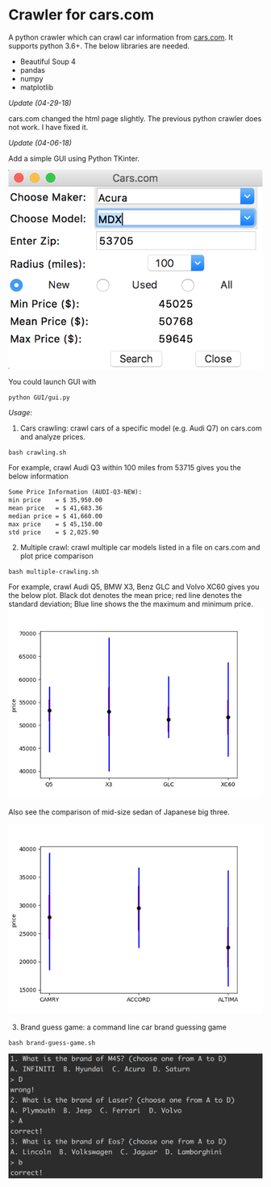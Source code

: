 # Crawler for cars.com
A python crawler which can crawl car information from [cars.com](https://www.cars.com). It supports
python 3.6+.
The below libraries are needed.

* Beautiful Soup 4
* pandas
* numpy
* matplotlib


*Update (04-29-18)*

cars.com changed the html page slightly. The previous python crawler does not work. I have fixed it.

*Update (04-06-18)*

Add a simple GUI using Python TKinter.

![GUI](images/image-gui.png)

You could launch GUI with

```
python GUI/gui.py
```

*Usage*:
1. Cars crawling: crawl cars of a specific model (e.g. Audi Q7) on cars.com and analyze prices.
```
bash crawling.sh
```

For example, crawl Audi Q3 within 100 miles from 53715 gives you the below information
```
Some Price Information (AUDI-Q3-NEW):
min price    = $ 35,950.00
mean price   = $ 41,683.36
median price = $ 41,660.00
max price    = $ 45,150.00
std price    = $ 2,025.90

```

2. Multiple crawl: crawl multiple car models listed in a file on cars.com and plot price comparison
```
bash multiple-crawling.sh
```
For example, crawl Audi Q5, BMW X3, Benz GLC and Volvo XC60 gives you the below plot.
Black dot denotes the mean price; red line denotes the standard deviation; Blue line shows
the the maximum and minimum price.
![example](images/image1.png)

Also see the comparison of mid-size sedan of Japanese big three.

![example](images/image3.png)

3. Brand guess game: a command line car brand guessing game
```
bash brand-guess-game.sh
```
![example](images/image2.png)
